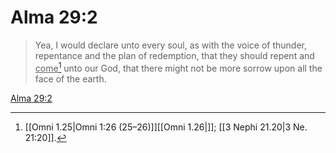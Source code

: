 # Alma 29:2

> Yea, I would declare unto every soul, as with the voice of thunder, repentance and the plan of redemption, that they should repent and <u>come</u>[^a] unto our God, that there might not be more sorrow upon all the face of the earth.

[Alma 29:2](https://www.churchofjesuschrist.org/study/scriptures/bofm/alma/29?lang=eng&id=p2#p2)


[^a]: [[Omni 1.25|Omni 1:26 (25–26)]][[Omni 1.26|]]; [[3 Nephi 21.20|3 Ne. 21:20]].  
